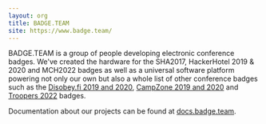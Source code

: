 ```yaml
---
layout: org
title: BADGE.TEAM
site: https://www.badge.team/
---
```

BADGE.TEAM is a group of people developing electronic conference badges.
We've created the hardware for the SHA2017, HackerHotel 2019 & 2020 and MCH2022 badges
as well as a universal software platform powering not only our own but also a whole list of other conference badges such as the
[Disobey.fi 2019 and 2020](https://disobey.fi/), [CampZone 2019 and 2020](https://campzone.nl/) and [Troopers 2022](https://troopers.de/) badges.

Documentation about our projects can be found at [docs.badge.team](https://docs.badge.team).
